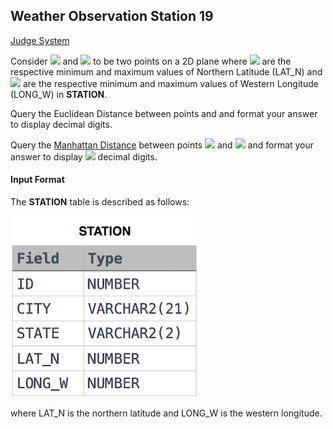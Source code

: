 ## Weather Observation Station 19

[Judge System](https://www.hackerrank.com/challenges/weather-observation-station-19/problem)

Consider <img src="https://latex.codecogs.com/svg.latex?\Large&space;P_1(a,b)"> and <img src="https://latex.codecogs.com/svg.latex?\Large&space;P_2(c,d)"> to be two points on a 2D plane where <img src="https://latex.codecogs.com/svg.latex?\Large&space;(a,b)"> are the respective minimum and maximum values of Northern Latitude (LAT_N) and <img src="https://latex.codecogs.com/svg.latex?\Large&space;(c,d)"> are the respective minimum and maximum values of Western Longitude (LONG_W) in **STATION**.

Query the Euclidean Distance between points
and and format your answer to display decimal digits.

Query the [Manhattan Distance](https://en.wikipedia.org/wiki/Euclidean_distance) between points <img src="https://latex.codecogs.com/svg.latex?\Large&space;P_1"> and <img src="https://latex.codecogs.com/svg.latex?\Large&space;P_2"> and format your answer to display <img src="https://latex.codecogs.com/svg.latex?\Large&space;4"> decimal digits.

#### Input Format

The **STATION** table is described as follows:

![](https://github.com/andy489/Database/blob/master/assets/Weather%20Observation%20Station%201.jpg)

where LAT_N is the northern latitude and LONG_W is the western longitude. 
